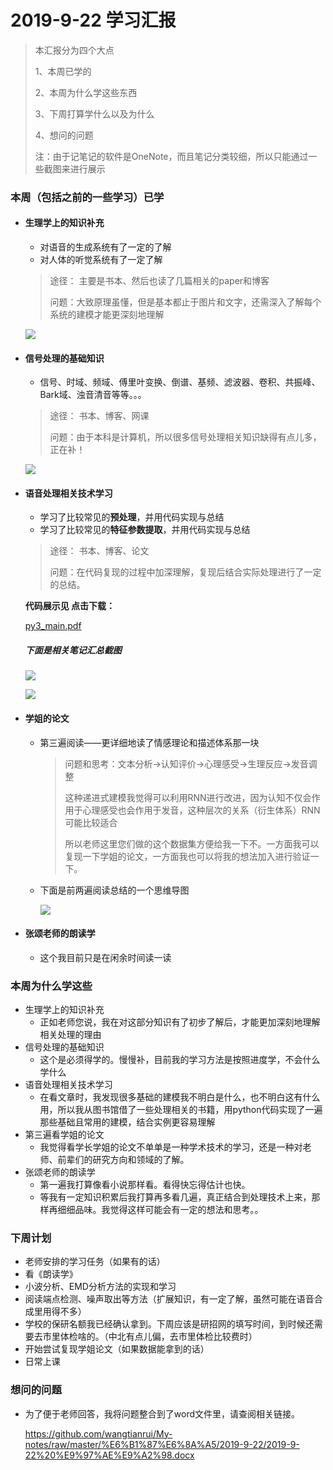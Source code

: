 # 2019-9-22 学习汇报

> 本汇报分为四个大点
>
> 1、本周已学的
>
> 2、本周为什么学这些东西
>
> 3、下周打算学什么以及为什么
>
> 4、想问的问题
>
> 注：由于记笔记的软件是OneNote，而且笔记分类较细，所以只能通过一些截图来进行展示

### 本周（包括之前的一些学习）已学

* #### 生理学上的知识补充 
  * 对语音的生成系统有了一定的了解
  * 对人体的听觉系统有了一定了解

  > 途径： 主要是书本、然后也读了几篇相关的paper和博客
  >
  > 问题：大致原理虽懂，但是基本都止于图片和文字，还需深入了解每个系统的建模才能更深刻地理解

  ![](https://s2.ax1x.com/2019/09/20/nXGKQs.png)

* #### 信号处理的基础知识
  * 信号、时域、频域、傅里叶变换、倒谱、基频、滤波器、卷积、共振峰、Bark域、浊音清音等等。。。

  > 途径： 书本、博客、网课
  >
  > 问题：由于本科是计算机，所以很多信号处理相关知识缺得有点儿多，正在补！

  ![](https://s2.ax1x.com/2019/09/20/nXYnrn.md.png)

* #### 语音处理相关技术学习

  - 学习了比较常见的**预处理**，并用代码实现与总结
  - 学习了比较常见的**特征参数提取**，并用代码实现与总结

  > 途径： 书本、博客、论文
  >
  > 问题：在代码复现的过程中加深理解，复现后结合实际处理进行了一定的总结。

  **代码展示见  点击下载：**

  [py3_main.pdf](https://github.com/wangtianrui/sounds_pretreatment/raw/master/py3_main.pdf)

  ##### 下面是相关笔记汇总截图

  ![](https://s2.ax1x.com/2019/09/20/nXaPyQ.png)

  ![](https://s2.ax1x.com/2019/09/20/nXd9tx.png)

* #### 学姐的论文

  * 第三遍阅读——更详细地读了情感理论和描述体系那一块

    > 问题和思考：文本分析->认知评价->心理感受->生理反应->发音调整
    >
    > 这种递进式建模我觉得可以利用RNN进行改进，因为认知不仅会作用于心理感受也会作用于发音，这种层次的关系（衍生体系）RNN可能比较适合
    >
    > 所以老师这里您们做的这个数据集方便给我一下不。一方面我可以复现一下学姐的论文，一方面我也可以将我的想法加入进行验证一下。

  * 下面是前两遍阅读总结的一个思维导图

    ![](https://s2.ax1x.com/2019/09/21/nxhV0A.jpg)

* #### 张颂老师的朗读学

  * 这个我目前只是在闲余时间读一读

### 本周为什么学这些

* 生理学上的知识补充 
  * 正如老师您说，我在对这部分知识有了初步了解后，才能更加深刻地理解相关处理的理由
* 信号处理的基础知识
  * 这个是必须得学的。慢慢补，目前我的学习方法是按照进度学，不会什么学什么
* 语音处理相关技术学习
  * 在看文章时，我发现很多基础的建模我不明白是什么，也不明白这有什么用，所以我从图书馆借了一些处理相关的书籍，用python代码实现了一遍那些基础且常用的建模，结合实例更容易理解
* 第三遍看学姐的论文
  * 我觉得看学长学姐的论文不单单是一种学术技术的学习，还是一种对老师、前辈们的研究方向和领域的了解。
* 张颂老师的朗读学
  * 第一遍我打算像看小说那样看。看得快忘得估计也快。
  * 等我有一定知识积累后我打算再多看几遍，真正结合到处理技术上来，那样再细细品味。我觉得这样可能会有一定的想法和思考。。

### 下周计划

* 老师安排的学习任务（如果有的话）
* 看《朗读学》
* 小波分析、EMD分析方法的实现和学习
* 阅读端点检测、噪声取出等方法（扩展知识，有一定了解，虽然可能在语音合成里用得不多）
* 学校的保研名额我已经确认拿到。下周应该是研招网的填写时间，到时候还需要去市里体检啥的。（中北有点儿偏，去市里体检比较费时）
* 开始尝试复现学姐论文（如果数据能拿到的话）
* 日常上课

### 想问的问题

* 为了便于老师回答，我将问题整合到了word文件里，请查阅相关链接。

  https://github.com/wangtianrui/My-notes/raw/master/%E6%B1%87%E6%8A%A5/2019-9-22/2019-9-22%20%E9%97%AE%E9%A2%98.docx